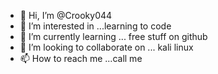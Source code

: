 - 👋 Hi, I’m @Crooky044
- 👀 I’m interested in ...learning to code
- 🌱 I’m currently learning ... free stuff on github
- 💞️ I’m looking to collaborate on ... kali linux
- 📫 How to reach me ...call me

<!---
Crooky044/Crooky044 is a ✨ special ✨ repository because its `README.md` (this file) appears on your GitHub profile.
You can click the Preview link to take a look at your changes.
--->
